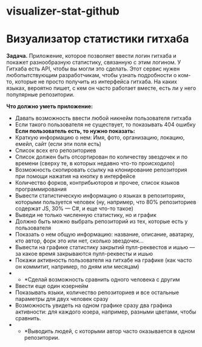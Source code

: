 # visualizer-stat-github
<h1>Визуализатор статистики гитхаба</h1>

**Задача.**
Приложение, которое позволяет ввести логин гитхаба и покажет разнообразную статистику, связанную с этим логином. У Гитхаба есть API, чтобы вы могли это сделать.
Этот сервис нужен любопытствующим разработчикам, чтобы узнать подробности о ком-то, которые не просто получить из интерфейса гитхаба. На каких языках, вероятно пишет, с кем он часто работает вместе, есть ли у него популярные репозитории.

**Что должно уметь приложение:**

- Давать возможность ввести любой никнейм пользователя гитхаба
- Если такого пользователя не существует, то показывать 404 ошибку
**Если пользователь есть, то нужно показать:**
- Краткую информацию о нем: Имя, фото, организацию, локацию, емейл, сайт (если эти поля есть)
- Список всех его репозиториев
- Список должен быть отсортирован по количеству звездочек и по времени (сверху те, в которых недавно что-то происходило)
- Возможность скопировать ссылку на клонирование репозитория при помощи нажатия на кнопку в интерфейсе
- Количество форков, контрибьюторов и прочее, список языков программирования
- Вывести статистическую информацию о языках в репозиториях, которыми пользуется человек (ну, например, что 80% репозиториев содержат JS, 30% — C#, и еще что-то такое)
- Выведи не только численную статистику, но и график
- Должно быть можно выбрать репозиторий из тех, которые есть у пользователя
- Показать о нем общую информацию: название, описание, аватарку, кто автор, форк это или нет, сколько звездочек…
- Вывести на графике статистику закрытий пулл-реквестов и ишью — за какое время закрываются пулл-реквесты и ишью
- Покажи активность пользователя на гитхабе на графике (как часто он коммитит, например, по дням или месяцам)
- * *Сделай возможность сравнить одного человека с другим
- Ввести еще один юзернейм
- Показывать языки, количество репозиториев и все остальные параметры для двух человек сразу
- Возможность увидеть на одном графике сразу два графика активности: для каждого юзера, например, разными цветами, чтобы сравнить. 
- * *Выводить людей, с которыми автор часто оказывается в одном репозитории.
